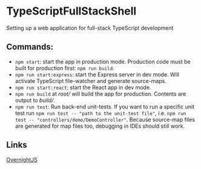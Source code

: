 # TypeScriptFullStackShell
Setting up a web application for full-stack TypeScript development

## Commands:
- `npm start`: start the app in production mode. Production code must be built for production first: `npm run build`.
- `npm run start:express`: start the Express server in dev mode. Will activate TypeScript file-watcher 
and generate  source-maps.
- `npm run start:react`: start the React app in dev mode. 
- `npm run build` at _root/_ will build the app for production. Contents are output to _build/_.
- `npm run test`: Run back-end unit-tests. If you want to run a specific unit test run `npm run test -- "path to the unit-test file"`, 
i.e. `npm run test -- "controllers/demo/DemoController"`. 
Because source-map files are generated for map files too, debugging in IDEs should still work.

## Links
<a href='https://github.com/seanpmaxwell/overnight'>OvernightJS</a>
